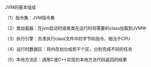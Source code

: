JVM的基本组成

（1）指令集：JVM指令集

（2）类加载器：在jvm启动时或者类在运行时将需要的class加载到JVM中

（3）执行引擎：负责执行class文件中的字节码指令，相当于CPU

（4）运行时数据区：将内存划分成若干个区，分别完成不同的任务

（5）本地方法区：调用C或C++实现的本地方法代码返回的结果

